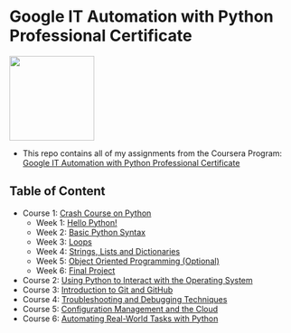 # Google IT Automation with Python Professional Certificate

<img src="./Google-G_360x360.png" width=150>

- This repo contains all of my assignments from the Coursera Program: [Google IT Automation with Python Professional Certificate](https://www.coursera.org/professional-certificates/google-it-automation?)

## Table of Content

- Course 1: [Crash Course on Python](https://github.com/ginny100/Google-IT-Automation-with-Python/tree/master/Course%201%20-%20Crash%20Course%20on%20Python)
    - Week 1: [Hello Python!](https://github.com/ginny100/Google-IT-Automation-with-Python/tree/master/Course%201%20-%20Crash%20Course%20on%20Python/Week%201%20-%20Hello%20Python!)
    - Week 2: [Basic Python Syntax](https://github.com/ginny100/Google-IT-Automation-with-Python/tree/master/Course%201%20-%20Crash%20Course%20on%20Python/Week%202%20-%20Basic%20Python%20Syntax)
    - Week 3: [Loops](https://github.com/ginny100/Google-IT-Automation-with-Python/tree/master/Course%201%20-%20Crash%20Course%20on%20Python/Week%203%20-%20Loops)
    - Week 4: [Strings, Lists and Dictionaries](https://github.com/ginny100/Google-IT-Automation-with-Python/tree/master/Course%201%20-%20Crash%20Course%20on%20Python/Week%204%20-%20Strings%2C%20Lists%20and%20Dictionaries)
    - Week 5: [Object Oriented Programming (Optional)](https://github.com/ginny100/Google-IT-Automation-with-Python/tree/master/Course%201%20-%20Crash%20Course%20on%20Python/Week%205%20-%20Object%20Oriented%20Programming%20(Optional))
    - Week 6: [Final Project](https://github.com/ginny100/Google-IT-Automation-with-Python/tree/master/Course%201%20-%20Crash%20Course%20on%20Python/Week%206%20-%20Final%20Project)
- Course 2: [Using Python to Interact with the Operating System]()
- Course 3: [Introduction to Git and GitHub]()
- Course 4: [Troubleshooting and Debugging Techniques]()
- Course 5: [Configuration Management and the Cloud]()
- Course 6: [Automating Real-World Tasks with Python]()